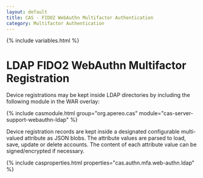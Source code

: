 ```yaml
---
layout: default
title: CAS - FIDO2 WebAuthn Multifactor Authentication
category: Multifactor Authentication
---
```


{% include variables.html %}

# LDAP FIDO2 WebAuthn Multifactor Registration

Device registrations may be kept inside LDAP directories by including the following module in the WAR overlay:

{% include casmodule.html group="org.apereo.cas" module="cas-server-support-webauthn-ldap" %}

Device registration records are kept inside a designated configurable multi-valued 
attribute as JSON blobs. The attribute values are parsed
to load, save, update or delete accounts. The content of each attribute
value can be signed/encrypted if necessary. 

{% include casproperties.html properties="cas.authn.mfa.web-authn.ldap" %}
